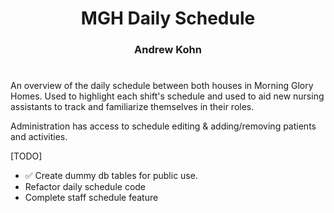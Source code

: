 <div align="center"><h1>MGH Daily Schedule</h1></div>

<div align="center"><h3>Andrew Kohn</h3></div>

#

An overview of the daily schedule between both houses in Morning Glory Homes. Used to highlight each shift's schedule and used to aid new nursing assistants to track and familiarize themselves in their roles.

Administration has access to schedule editing & adding/removing patients and activities.

[TODO]

- ✅ Create dummy db tables for public use.
- Refactor daily schedule code
- Complete staff schedule feature
